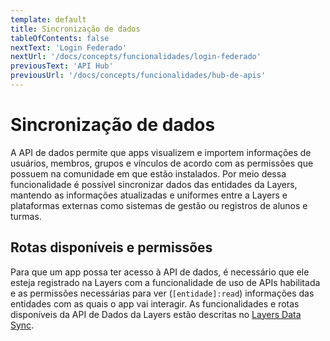 ```yaml
---
template: default
title: Sincronização de dados
tableOfContents: false
nextText: 'Login Federado'
nextUrl: '/docs/concepts/funcionalidades/login-federado'
previousText: 'API Hub'
previousUrl: '/docs/concepts/funcionalidades/hub-de-apis'
---
```


# Sincronização de dados

A API de dados permite que apps visualizem e importem informações de usuários, membros, grupos e vínculos de acordo com as permissões que possuem na comunidade em que estão instalados. Por meio dessa funcionalidade é possível sincronizar dados das entidades da Layers, mantendo as informações atualizadas e uniformes entre a Layers e plataformas externas como sistemas de gestão ou registros de alunos e turmas.


## Rotas disponíveis e permissões

Para que um app possa ter acesso à API de dados, é necessário que ele esteja registrado na Layers com a funcionalidade de uso de APIs habilitada e as permissões necessárias para ver (`[entidade]:read`) informações das entidades com as quais o app vai interagir. As funcionalidades e rotas disponíveis da API de Dados da Layers estão descritas no [Layers Data Sync](/docs/api/data).